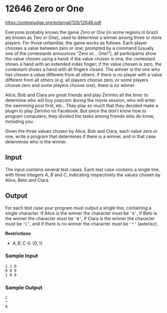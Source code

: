 # 12646 Zero or One

https://onlinejudge.org/external/126/12646.pdf

Everyone probably knows the game *Zero or One* (in some regions in brazil als known as *Two or One*), used to determine a winner among three or more players. For those unfamiliar, the game works as
follows. Each player chooses a value between zero or one; prompted by a command (usually one of the
contestants announces “Zero or... One!”), all participants show the value chosen using a hand: if the
value chosen is one, the contestant shows a hand with an extended index finger; if the value chosen is
zero, the contestant shows a hand with all fingers closed. The winner is the one who has chosen a value
different from all others. If there is no player with a value different from all others (e.g. all players
choose zero, or some players choose zero and some players choose one), there is no winner.

Alice, Bob and Clara are great friends and play Zerinho all the time: to determine who will buy
popcorn during the movie session, who will enter the swimming pool first, etc.. They play so much that
they decided make a plugin to play Zerinho on Facebook. But since the don’t know how to program
computers, they divided the tasks among friends who do know, including you.

Given the three values chosen by Alice, Bob and Clara, each value zero or one, write a program
that determines if there is a winner, and in that case determines who is the winner.

## Input

The input contains several test cases. Each test case contains a single line, with three integers $A$, $B$
and $C$, indicating respectively the values chosen by Alice, Beto and Clara.

## Output 

For each test case your program must output a single line, containing a single character. If Alice is the
winner the character must be `‘A’`, if Beto is the winner the character must be `‘B’`, if Clara is the winner
the character must be `‘C’`, and if there is no winner the character must be `‘*’` (asterisc).

**Restrictions**

- $A, B, C \in \{0,1 \}$

### Sample Input

``` text
1 1 0
0 0 0
1 0 0
```

### Sample Output 

``` text
C
*
A
```



